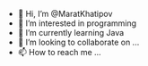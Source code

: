 - 👋 Hi, I’m @MaratKhatipov
- 👀 I’m interested in programming 
- 🌱 I’m currently learning Java
- 💞️ I’m looking to collaborate on ...
- 📫 How to reach me ...

<!---
MaratKhatipov/MaratKhatipov is a ✨ special ✨ repository because its `README.md` (this file) appears on your GitHub profile.
You can click the Preview link to take a look at your changes.
--->
